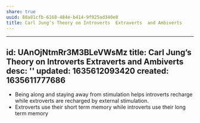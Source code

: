 ```yaml
---
share: true
uuid: 88a81cfb-6168-484e-b414-9f925ad340e8
title: Carl Jung’s Theory on Introverts  Extraverts  and Ambiverts
---
```

---
id: UAnOjNtmRr3M3BLeVWsMz
title: Carl Jung’s Theory on Introverts  Extraverts  and Ambiverts
desc: ''
updated: 1635612093420
created: 1635611777686
---

* Being along and staying away from stimulation helps introverts recharge while extroverts are recharged by external stimulation.
* Extroverts use their short term memory while introverts use their long term memory

